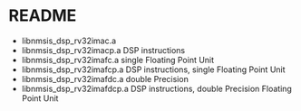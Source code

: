 # README #


* libnmsis_dsp_rv32imac.a
* libnmsis_dsp_rv32imacp.a     DSP instructions 
* libnmsis_dsp_rv32imafc.a     single Floating Point Unit
* libnmsis_dsp_rv32imafcp.a    DSP instructions, single Floating Point Unit
* libnmsis_dsp_rv32imafdc.a    double Precision 
* libnmsis_dsp_rv32imafdcp.a   DSP instructions, double Precision Floating Point Unit


